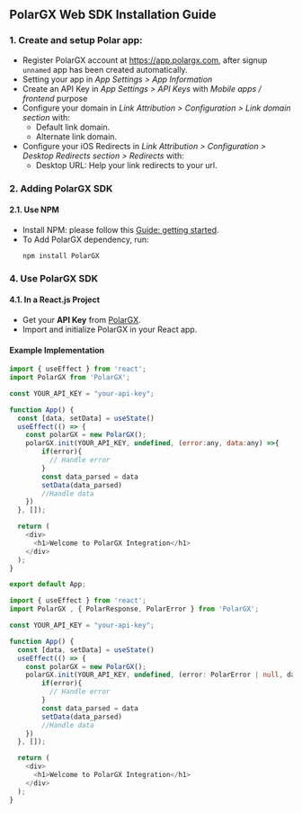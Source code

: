 ## PolarGX Web SDK Installation Guide

### 1. Create and setup Polar app: 
- Register PolarGX account at https://app.polargx.com, after signup `unnamed` app has been created automatically.
- Setting your app in _App Settings > App Information_
- Create an API Key in _App Settings > API Keys_ with _Mobile apps / frontend_ purpose
- Configure your domain in _Link Attribution > Configuration > Link domain section_ with:
  + Default link domain.
  + Alternate link domain.
- Configure your iOS Redirects in _Link Attribution > Configuration > Desktop Redirects section > Redirects_ with:
  + Desktop URL: Help your link redirects to your url.
  
### 2. Adding PolarGX SDK
#### 2.1. Use NPM
- Install NPM: please follow this [Guide: getting started](https://docs.npmjs.com/downloading-and-installing-node-js-and-npm).
- To Add PolarGX dependency, run:
    ```
    npm install PolarGX
    ```
### 4. Use PolarGX SDK
#### 4.1. In a React.js Project

- Get your **API Key** from [PolarGX](https://app.polargx.com).
- Import and initialize PolarGX in your React app.

#### Example Implementation

```javascript
import { useEffect } from 'react';
import PolarGX from 'PolarGX';

const YOUR_API_KEY = "your-api-key";

function App() {
  const [data, setData] = useState()
  useEffect(() => {
    const polarGX = new PolarGX(); 
    polarGX.init(YOUR_API_KEY, undefined, (error:any, data:any) =>{
        if(error){
          // Handle error
        }
        const data_parsed = data
        setData(data_parsed)
        //Handle data
    })
  }, []);

  return (
    <div>
      <h1>Welcome to PolarGX Integration</h1>
    </div>
  );
}

export default App;
```
```typescript
import { useEffect } from 'react';
import PolarGX , { PolarResponse, PolarError } from 'PolarGX';

const YOUR_API_KEY = "your-api-key";

function App() {
  const [data, setData] = useState()
  useEffect(() => {
    const polarGX = new PolarGX(); 
    polarGX.init(YOUR_API_KEY, undefined, (error: PolarError | null, data?: PolarResponse | null) =>{
        if(error){
          // Handle error
        }
        const data_parsed = data
        setData(data_parsed)
        //Handle data
    })
  }, []);

  return (
    <div>
      <h1>Welcome to PolarGX Integration</h1>
    </div>
  );
}
```


